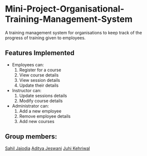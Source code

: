 # Mini-Project-Organisational-Training-Management-System
A training management system for organisations to keep track of the progress of training given to employees.

## Features Implemented
  * Employees can:
    1. Register for a course
    2. View course details
    3. View session details
    4. Update their details
  * Instructor can:
    1. Update sessions details
    2. Modify course details
  * Administrator can:
    1. Add a new employee
    2. Remove employee details
    3. Add new courses

## Group members:
[Sahil Jajodia](https://github.com/sahiljajodia01)
[Aditya Jeswani](https://github.com/AdityaJ42/)
[Juhi Kehriwal](https://github.com/juhi-121)
